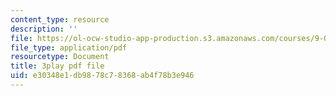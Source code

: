 ```yaml
---
content_type: resource
description: ''
file: https://ol-ocw-studio-app-production.s3.amazonaws.com/courses/9-00sc-introduction-to-psychology-fall-2011/e30348e1db9878c78368ab4f78b3e946_lanmHS0JwYI.pdf
file_type: application/pdf
resourcetype: Document
title: 3play pdf file
uid: e30348e1-db98-78c7-8368-ab4f78b3e946
---
```

